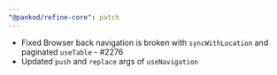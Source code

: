 ```yaml
---
"@pankod/refine-core": patch
---
```


- Fixed Browser back navigation is broken with `syncWithLocation` and paginated `useTable` - #2276
- Updated `push` and `replace` args of `useNavigation`
